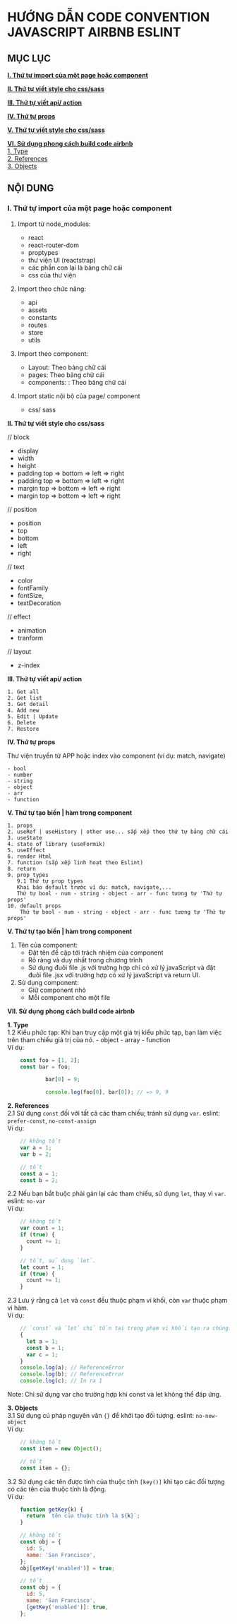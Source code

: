 # **HƯỚNG DẪN CODE CONVENTION JAVASCRIPT AIRBNB ESLINT**

## **MỤC LỤC**

[**I. Thứ tự import của một page hoặc component**](#I_link)

[**II. Thứ tự viết style cho css/sass**](#II_link)

[**III. Thứ tự viết api/ action**](#III_link)

[**IV. Thứ tự props**](#IV_link)

[**V. Thứ tự viết style cho css/sass**](#V_link)

[**VI. Sử dụng phong cách build code airbnb**](#VI_link)</br>
    [1. Type](#Type_link)</br>
    [2. References](#References_link)</br>
    [3. Objects](#Objects_link)<br>

## **NỘI DUNG**
### **<span id="I_link">I. Thứ tự import của một page hoặc component</span>**
1. Import từ node_modules:

   - react
   - react-router-dom
   - proptypes
   - thư viện UI (reactstrap)
   - các phần con lại là bảng chữ cái
   - css của thư viện

2. Import theo chức năng:

   - api
   - assets
   - constants
   - routes
   - store
   - utils

3. Import theo component:

   - Layout: Theo bảng chữ cái
   - pages: Theo bảng chữ cái
   - components: : Theo bảng chữ cái

4. Import static nội bộ của page/ component

   - css/ sass

**<span id="II_link">II. Thứ tự viết style cho css/sass</span>**

// block
- display
- width
- height
- padding top => bottom => left => right
- padding top => bottom => left => right
- margin top => bottom => left => right
- margin top => bottom => left => right

// position
- position
- top
- bottom
- left
- right

// text
- color
- fontFamily
- fontSize,
- textDecoration

// effect
- animation
- tranform

// layout
- z-index

**<span id="III_link">III. Thứ tự viết api/ action</span>**

    1. Get all
    2. Get list
    3. Get detail
    4. Add new
    5. Edit | Update
    6. Delete
    7. Restore

**<span id="IV_link">IV. Thứ tự props</span>**

Thư viện truyền từ APP hoặc index vào component (ví dụ: match, navigate)

    - bool
    - number
    - string
    - object
    - arr
    - function

**<span id="V_link">V. Thứ tự tạo biến | hàm trong component</span>**

    1. props
    2. useRef | useHistory | other use... sắp xếp theo thứ tự bảng chữ cái
    3. useState
    4. state of library (useFormik)
    5. useEffect
    6. render Html
    7. function (sắp xếp linh hoạt theo Eslint)
    8. return
    9. prop types
       9.1 Thứ tự prop types
       Khai báo default trước ví dụ: match, navigate,...
       Thứ tự bool - num - string - object - arr - func tương tự 'Thứ tự props'
    10. default props
        Thứ tự bool - num - string - object - arr - func tương tự 'Thứ tự props'

**<span id="V_link">V. Thứ tự tạo biến | hàm trong component</span>**

1. Tên của component:</br>
   - Đặt tên đề cập tới trách nhiệm của component
   - Rõ ràng và duy nhất trong chương trình
   - Sử dụng đuôi file .js với trường hợp chỉ có xử lý javaScript và đặt đuôi file .jsx với trường hợp có xử lý javaScript và return UI.
2. Sử dụng component:</br>
   - Giữ component nhỏ
   - Mỗi component cho một file

**<span id="VI_link">VII. Sử dụng phong cách build code airbnb</span>**</br>

**<span id="Type_link">1. Type</span></br>**
1.2 Kiểu phức tạp: Khi bạn truy cập một giá trị kiểu phức tạp, bạn làm việc trên tham chiếu giá trị của nó. - object - array - function </br>
    Ví dụ:</br>

```javascript
    const foo = [1, 2];
    const bar = foo;

            bar[0] = 9;

            console.log(foo[0], bar[0]); // => 9, 9
```

**<span id="References_link">2. References</span></br>**
 2.1 Sử dụng `const` đối với tất cả các tham chiếu; tránh sử dụng `var`. eslint: `prefer-const`, `no-const-assign` </br>
    Ví dụ:</br>

```javascript
    // không tốt
    var a = 1;
    var b = 2;

    // tốt
    const a = 1;
    const b = 2;
```

2.2 Nếu bạn bắt buộc phải gán lại các tham chiếu, sử dụng `let`, thay vì `var`. eslint: `no-var`</br>
    Ví dụ:</br>

```javascript
    // không tốt
    var count = 1;
    if (true) {
      count += 1;
    }

    // tốt, sử dụng `let`.
    let count = 1;
    if (true) {
      count += 1;
    }
```
    
2.3 Lưu ý rằng cả `let` và `const` đều thuộc phạm vi khối, còn `var` thuộc phạm vi hàm.</br>
    Ví dụ:<br/>

```javascript
    // `const` và `let` chỉ tồn tại trong phạm vi khối tạo ra chúng.
    {
      let a = 1;
      const b = 1;
      var c = 1;
    }
    console.log(a); // ReferenceError
    console.log(b); // ReferenceError
    console.log(c); // In ra 1
```

Note: Chỉ sử dụng var cho trường hợp khi const và let không thể đáp ứng.

**<span id="Objects_link">3. Objects</span></br>**
3.1 Sử dụng cú pháp nguyên văn `{}` để khởi tạo đối tượng. eslint: `no-new-object`</br>
    Ví dụ:</br>

```javascript
    // không tốt
    const item = new Object();

    // tốt
    const item = {};
```

3.2 Sử dụng các tên được tính của thuộc tính `[key()]` khi tạo các đối tượng có các tên của thuộc tính là động.</br>
    Ví dụ:</br>

```javascript
    function getKey(k) {
      return `tên của thuộc tính là ${k}`;
    }

    // không tốt
    const obj = {
      id: 5,
      name: 'San Francisco',
    };
    obj[getKey('enabled')] = true;

    // tốt
    const obj = {
      id: 5,
      name: 'San Francisco',
      [getKey('enabled')]: true,
    };
```
